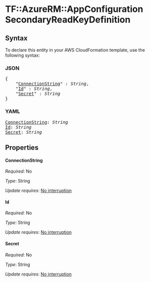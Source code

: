 # TF::AzureRM::AppConfiguration SecondaryReadKeyDefinition

## Syntax

To declare this entity in your AWS CloudFormation template, use the following syntax:

### JSON

<pre>
{
    "<a href="#connectionstring" title="ConnectionString">ConnectionString</a>" : <i>String</i>,
    "<a href="#id" title="Id">Id</a>" : <i>String</i>,
    "<a href="#secret" title="Secret">Secret</a>" : <i>String</i>
}
</pre>

### YAML

<pre>
<a href="#connectionstring" title="ConnectionString">ConnectionString</a>: <i>String</i>
<a href="#id" title="Id">Id</a>: <i>String</i>
<a href="#secret" title="Secret">Secret</a>: <i>String</i>
</pre>

## Properties

#### ConnectionString

_Required_: No

_Type_: String

_Update requires_: [No interruption](https://docs.aws.amazon.com/AWSCloudFormation/latest/UserGuide/using-cfn-updating-stacks-update-behaviors.html#update-no-interrupt)

#### Id

_Required_: No

_Type_: String

_Update requires_: [No interruption](https://docs.aws.amazon.com/AWSCloudFormation/latest/UserGuide/using-cfn-updating-stacks-update-behaviors.html#update-no-interrupt)

#### Secret

_Required_: No

_Type_: String

_Update requires_: [No interruption](https://docs.aws.amazon.com/AWSCloudFormation/latest/UserGuide/using-cfn-updating-stacks-update-behaviors.html#update-no-interrupt)

